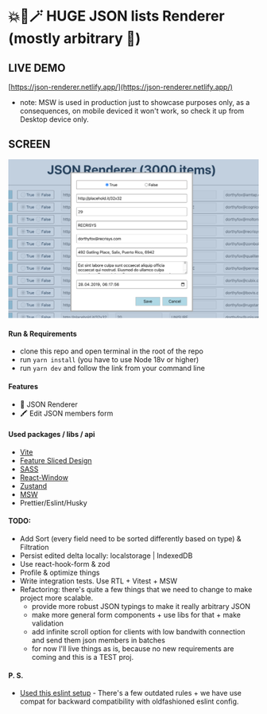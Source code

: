 # 💥🤖🪄 HUGE JSON lists Renderer (mostly arbitrary 🙂)

## LIVE DEMO
[https://json-renderer.netlify.app/](https://json-renderer.netlify.app/)
* note: MSW is used in production just to showcase purposes only, as a consequences, on mobile
deviced it won't work, so check it up from Desktop device only.

## SCREEN
![JSONRenderer](/public/screenshots/edit.png?raw=true "JSONRenderer")

#### Run & Requirements
* clone this repo and open terminal in the root of the repo
* run `yarn install` (you have to use Node 18v or higher)
* run `yarn dev` and follow the link from your command line

#### Features
* 🔎 JSON Renderer
* 🖍 Edit JSON members form


#### Used packages / libs / api
* [Vite](https://vitejs.dev/)
* [Feature Sliced Design](https://feature-sliced.design/ru/docs/)
* [SASS](https://sass-lang.com/)
* [React-Window](https://github.com/bvaughn/react-window)
* [Zustand](https://github.com/pmndrs/zustand)
* [MSW](https://mswjs.io/)
* Prettier/Eslint/Husky

#### TODO:
* Add Sort (every field need to be sorted differently based on type) & Filtration
* Persist edited delta locally: localstorage | IndexedDB
* Use react-hook-form & zod
* Profile & optimize things
* Write integration tests. Use RTL + Vitest + MSW
* Refactoring: there's quite a few things that we need to change to make project more scalable. 
  * provide more robust JSON typings to make it really arbitrary JSON
  * make more general form components + use libs for that + make validation
  * add infinite scroll option for clients with low bandwith connection and send them json members in batches
  * for now I'll live things as is, because no new requirements are coming and this is a TEST proj.

#### P. S.
* [Used this eslint setup](https://github.com/ezelohar/task-boilerplate/blob/master/.eslintrc-typescript) - There's a few outdated rules + we have use compat for backward compatibility with oldfashioned eslint config. 
